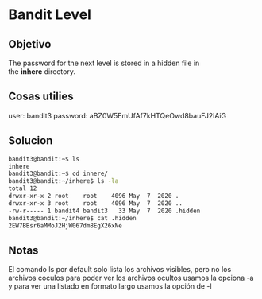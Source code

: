 # Bandit Level

## Objetivo
The password for the next level is stored in a hidden file in the **inhere** directory.

## Cosas utilies
user: bandit3
password: aBZ0W5EmUfAf7kHTQeOwd8bauFJ2lAiG

## Solucion
``` bash
bandit3@bandit:~$ ls
inhere
bandit3@bandit:~$ cd inhere/
bandit3@bandit:~/inhere$ ls -la
total 12
drwxr-xr-x 2 root    root    4096 May  7  2020 .
drwxr-xr-x 3 root    root    4096 May  7  2020 ..
-rw-r----- 1 bandit4 bandit3   33 May  7  2020 .hidden
bandit3@bandit:~/inhere$ cat .hidden
2EW7BBsr6aMMoJ2HjW067dm8EgX26xNe

```

## Notas
El comando ls por default solo lista los archivos visibles, pero no los archivos coculos para poder ver los archivos ocultos usamos la opciona -a y para ver una listado en formato largo usamos la opción de -l 